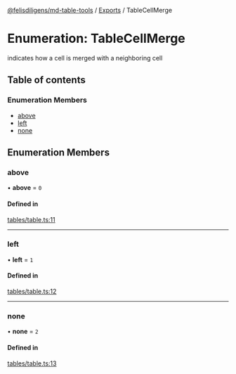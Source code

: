 [@felisdiligens/md-table-tools](../README.md) / [Exports](../modules.md) / TableCellMerge

# Enumeration: TableCellMerge

indicates how a cell is merged with a neighboring cell

## Table of contents

### Enumeration Members

- [above](TableCellMerge.md#above)
- [left](TableCellMerge.md#left)
- [none](TableCellMerge.md#none)

## Enumeration Members

### above

• **above** = ``0``

#### Defined in

[tables/table.ts:11](https://github.com/FelisDiligens/md-table-tools/blob/0a55b82/src/tables/table.ts#L11)

___

### left

• **left** = ``1``

#### Defined in

[tables/table.ts:12](https://github.com/FelisDiligens/md-table-tools/blob/0a55b82/src/tables/table.ts#L12)

___

### none

• **none** = ``2``

#### Defined in

[tables/table.ts:13](https://github.com/FelisDiligens/md-table-tools/blob/0a55b82/src/tables/table.ts#L13)
